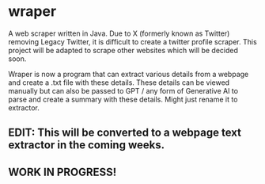 # wraper
A web scraper written in Java. Due to X (formerly known as Twitter) removing Legacy Twitter, it is difficult to create a twitter profile scraper. This project will be adapted to scrape other websites which will be decided soon. 

Wraper is now a program that can extract various details from a webpage and create a .txt file with these details. These details can be viewed manually but can also be passed to GPT / any form of Generative AI to parse and create a summary with these details. Might just rename it to extractor. 

## EDIT: This will be converted to a webpage text extractor in the coming weeks.
## WORK IN PROGRESS!

